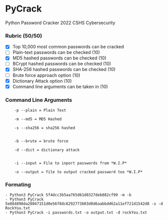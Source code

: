 # PyCrack
Python Password Cracker
2022 CSHS Cybersecurity

### Rubric (50/50)

- [x] Top 10,000 most common passwords can be cracked
- [ ] Plain-text passwords can be checked (10)
- [x] MD5 hashed passwords can be checked (10)
- [ ] BCrypt hashed passwords can be checked (10)
- [x] SHA-256 hashed passwords can be checked (10)
- [ ] Brute force approach option (10)
- [x] Dictionary Attack option (10)
- [x] Command line arguments can be taken in (10) 

### Command Line Arguments

        -p --plain = Plain Text

        -m --md5 = MD5 Hashed

        -s --sha256 = sha256 hashed


        -b --brute = brute force

        -d --dict = dictionary attack


        -i --input = File to inport passwords from *W.I.P*

        -o --output = file to output cracked password too *W.I.P*

### Formating

    - Python3 PyCrack 5f4dcc3b5aa765d61d8327deb882cf99 -m -b 
    - Python3 PyCrack 5e884898da28047151d0e56f8dc6292773603d0d6aabbdd62a11ef721d1542d8 -s -d RockYou.txt
    - Python3 PyCrack -i passwords.txt -o output.txt -d rockYou.txt


